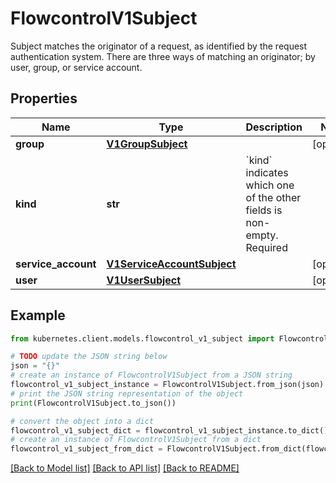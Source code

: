 # FlowcontrolV1Subject

Subject matches the originator of a request, as identified by the request authentication system. There are three ways of matching an originator; by user, group, or service account.

## Properties

Name | Type | Description | Notes
------------ | ------------- | ------------- | -------------
**group** | [**V1GroupSubject**](V1GroupSubject.md) |  | [optional] 
**kind** | **str** | &#x60;kind&#x60; indicates which one of the other fields is non-empty. Required | 
**service_account** | [**V1ServiceAccountSubject**](V1ServiceAccountSubject.md) |  | [optional] 
**user** | [**V1UserSubject**](V1UserSubject.md) |  | [optional] 

## Example

```python
from kubernetes.client.models.flowcontrol_v1_subject import FlowcontrolV1Subject

# TODO update the JSON string below
json = "{}"
# create an instance of FlowcontrolV1Subject from a JSON string
flowcontrol_v1_subject_instance = FlowcontrolV1Subject.from_json(json)
# print the JSON string representation of the object
print(FlowcontrolV1Subject.to_json())

# convert the object into a dict
flowcontrol_v1_subject_dict = flowcontrol_v1_subject_instance.to_dict()
# create an instance of FlowcontrolV1Subject from a dict
flowcontrol_v1_subject_from_dict = FlowcontrolV1Subject.from_dict(flowcontrol_v1_subject_dict)
```
[[Back to Model list]](../README.md#documentation-for-models) [[Back to API list]](../README.md#documentation-for-api-endpoints) [[Back to README]](../README.md)


